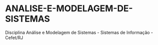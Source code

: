 # ANALISE-E-MODELAGEM-DE-SISTEMAS
 Disciplina Análise e Modelagem de Sistemas - Sistemas de Informação - Cefet/RJ
